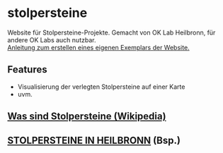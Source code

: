# stolpersteine
Website für Stolpersteine-Projekte.
Gemacht von OK Lab Heilbronn, für andere OK Labs auch nutzbar.  
[Anleitung zum erstellen eines eigenen Exemplars der Website.](https://opendata-heilbronn.github.io/stolpersteine-docs/docs/index.html)

## Features
- Visualisierung der verlegten Stolpersteine auf einer Karte
- uvm.

## [Was sind Stolpersteine (Wikipedia)](https://de.wikipedia.org/wiki/Stolpersteine)

## [STOLPERSTEINE IN HEILBRONN](https://opendata-heilbronn.github.io/stolpersteine/) (Bsp.)
